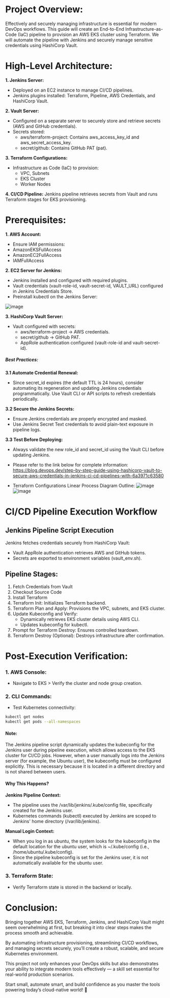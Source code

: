 # Project Overview:
Effectively and securely managing infrastructure is essential for modern DevOps workflows. This guide will create an End-to-End Infrastructure-as-Code (IaC) pipeline to provision an AWS EKS cluster using Terraform. We will automate the pipeline with Jenkins and securely manage sensitive credentials using HashiCorp Vault.

# High-Level Architecture:
**1. Jenkins Server:**
- Deployed on an EC2 instance to manage CI/CD pipelines.
- Jenkins plugins installed: Terraform, Pipeline, AWS Credentials, and HashiCorp Vault.

**2. Vault Server:**
- Configured on a separate server to securely store and retrieve secrets (AWS and GitHub credentials).
- Secrets stored:
  - aws/terraform-project: Contains aws_access_key_id and aws_secret_access_key.
  - secret/github: Contains GitHub PAT (pat).

**3. Terraform Configurations:**
- Infrastructure as Code (IaC) to provision:
  - VPC, Subnets
  - EKS Cluster
  - Worker Nodes

**4. CI/CD Pipeline:**
Jenkins pipeline retrieves secrets from Vault and runs Terraform stages for EKS provisioning.

# Prerequisites:
**1. AWS Account:**
  - Ensure IAM permissions:
  - AmazonEKSFullAccess
  - AmazonEC2FullAccess
  - IAMFullAccess

**2. EC2 Server for Jenkins:**
- Jenkins installed and configured with required plugins.
- Vault credentials (vault-role-id, vault-secret-id, VAULT_URL) configured in Jenkins Credentials Store.
- Preinstall kubectl on the Jenkins Server:
  
![image](https://github.com/user-attachments/assets/bc7015ed-e622-40dc-b48b-9203b5a73211)


**3. HashiCorp Vault Server:**
- Vault configured with secrets:
  - aws/terraform-project → AWS credentials.
  - secret/github → GitHub PAT.
  - AppRole authentication configured (vault-role-id and vault-secret-id).

##### Best Practices:
**3.1 Automate Credential Renewal:**
- Since secret_id expires (the default TTL is 24 hours), consider automating its regeneration and updating Jenkins credentials programmatically.
Use Vault CLI or API scripts to refresh credentials periodically.

**3.2 Secure the Jenkins Secrets:**
- Ensure Jenkins credentials are properly encrypted and masked.
- Use Jenkins Secret Text credentials to avoid plain-text exposure in pipeline logs.

**3.3 Test Before Deploying:**
- Always validate the new role_id and secret_id using the Vault CLI before updating Jenkins.
- Please refer to the link below for complete information:
  https://blog.devops.dev/step-by-step-guide-using-hashicorp-vault-to-secure-aws-credentials-in-jenkins-ci-cd-pipelines-with-6a3971c63580

- Terraform Configurations Linear Process Diagram Outline:
  ![image](https://github.com/user-attachments/assets/0a4d04f8-f62d-40a1-8e8c-9602b0f34774)
  ![image](https://github.com/user-attachments/assets/81d3632d-6df3-4949-a896-ae7dead86dec)

# CI/CD Pipeline Execution Workflow
## Jenkins Pipeline Script Execution
Jenkins fetches credentials securely from HashiCorp Vault:
  - Vault AppRole authentication retrieves AWS and GitHub tokens.
  - Secrets are exported to environment variables (vault_env.sh).
## Pipeline Stages:
1. Fetch Credentials from Vault
2. Checkout Source Code
3. Install Terraform
4. Terraform Init: Initializes Terraform backend.
5. Terraform Plan and Apply: Provisions the VPC, subnets, and EKS cluster.
6. Update Kubeconfig and Verify:
   - Dynamically retrieves EKS cluster details using AWS CLI.
   - Updates kubeconfig for kubectl.
7. Prompt for Terraform Destroy: Ensures controlled teardown.
8. Terraform Destroy (Optional): Destroys infrastructure after confirmation.

# Post-Execution Verification:
### **1. AWS Console:**
- Navigate to EKS > Verify the cluster and node group creation.
  
### **2. CLI Commands:**
- Test Kubernetes connectivity:
```bash
kubectl get nodes
kubectl get pods --all-namespaces
  ```  

#### Note:
The Jenkins pipeline script dynamically updates the kubeconfig for the Jenkins user during pipeline execution, which allows access to the EKS cluster for CI/CD jobs. However, when a user manually logs into the Jenkins server (for example, the Ubuntu user), the kubeconfig must be configured explicitly. This is necessary because it is located in a different directory and is not shared between users.

#### Why This Happens?

**Jenkins Pipeline Context:**

- The pipeline uses the /var/lib/jenkins/.kube/config file, specifically created for the Jenkins user.
- Kubernetes commands (kubectl) executed by Jenkins are scoped to Jenkins' home directory (/var/lib/jenkins).

**Manual Login Context:**
- When you log in as ubuntu, the system looks for the kubeconfig in the default location for the ubuntu user, which is ~/.kube/config (i.e., /home/ubuntu/.kube/config).
- Since the pipeline kubeconfig is set for the Jenkins user, it is not automatically available for the ubuntu user.

### **3. Terraform State:**
- Verify Terraform state is stored in the backend or locally.

# Conclusion:
Bringing together AWS EKS, Terraform, Jenkins, and HashiCorp Vault might seem overwhelming at first, but breaking it into clear steps makes the process smooth and achievable.

 By automating infrastructure provisioning, streamlining CI/CD workflows, and managing secrets securely, you’ll create a robust, scalable, and secure Kubernetes environment.

This project not only enhances your DevOps skills but also demonstrates your ability to integrate modern tools effectively — a skill set essential for real-world production scenarios.

Start small, automate smart, and build confidence as you master the tools powering today’s cloud-native world! 🚀
